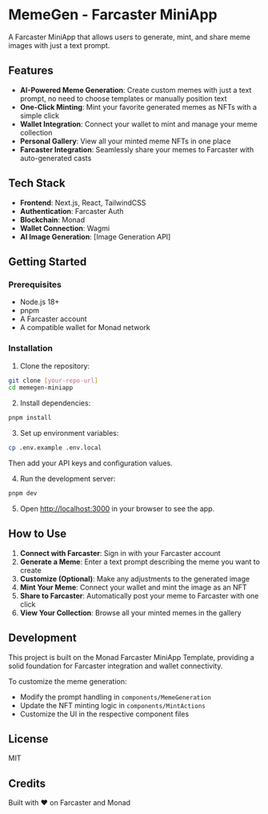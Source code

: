 # MemeGen - Farcaster MiniApp

A Farcaster MiniApp that allows users to generate, mint, and share meme images with just a text prompt.

## Features

- **AI-Powered Meme Generation**: Create custom memes with just a text prompt, no need to choose templates or manually position text
- **One-Click Minting**: Mint your favorite generated memes as NFTs with a simple click
- **Wallet Integration**: Connect your wallet to mint and manage your meme collection
- **Personal Gallery**: View all your minted meme NFTs in one place
- **Farcaster Integration**: Seamlessly share your memes to Farcaster with auto-generated casts

## Tech Stack

- **Frontend**: Next.js, React, TailwindCSS
- **Authentication**: Farcaster Auth
- **Blockchain**: Monad
- **Wallet Connection**: Wagmi
- **AI Image Generation**: [Image Generation API]

## Getting Started

### Prerequisites

- Node.js 18+
- pnpm
- A Farcaster account
- A compatible wallet for Monad network

### Installation

1. Clone the repository:

```bash
git clone [your-repo-url]
cd memegen-miniapp
```

2. Install dependencies:

```bash
pnpm install
```

3. Set up environment variables:

```bash
cp .env.example .env.local
```

Then add your API keys and configuration values.

4. Run the development server:

```bash
pnpm dev
```

5. Open [http://localhost:3000](http://localhost:3000) in your browser to see the app.

## How to Use

1. **Connect with Farcaster**: Sign in with your Farcaster account
2. **Generate a Meme**: Enter a text prompt describing the meme you want to create
3. **Customize (Optional)**: Make any adjustments to the generated image
4. **Mint Your Meme**: Connect your wallet and mint the image as an NFT
5. **Share to Farcaster**: Automatically post your meme to Farcaster with one click
6. **View Your Collection**: Browse all your minted memes in the gallery

## Development

This project is built on the Monad Farcaster MiniApp Template, providing a solid foundation for Farcaster integration and wallet connectivity.

To customize the meme generation:

- Modify the prompt handling in `components/MemeGeneration`
- Update the NFT minting logic in `components/MintActions`
- Customize the UI in the respective component files

## License

MIT

## Credits

Built with ❤️ on Farcaster and Monad
